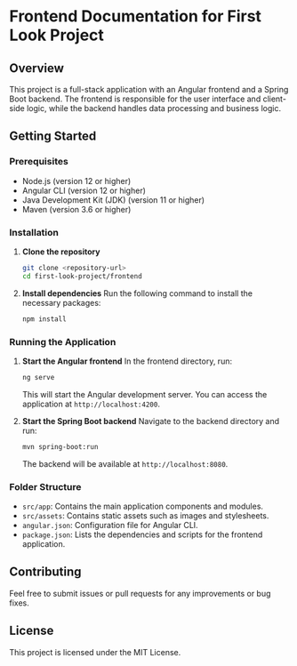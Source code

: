 # Frontend Documentation for First Look Project

## Overview
This project is a full-stack application with an Angular frontend and a Spring Boot backend. The frontend is responsible for the user interface and client-side logic, while the backend handles data processing and business logic.

## Getting Started

### Prerequisites
- Node.js (version 12 or higher)
- Angular CLI (version 12 or higher)
- Java Development Kit (JDK) (version 11 or higher)
- Maven (version 3.6 or higher)

### Installation

1. **Clone the repository**
   ```bash
   git clone <repository-url>
   cd first-look-project/frontend
   ```

2. **Install dependencies**
   Run the following command to install the necessary packages:
   ```bash
   npm install
   ```

### Running the Application

1. **Start the Angular frontend**
   In the frontend directory, run:
   ```bash
   ng serve
   ```
   This will start the Angular development server. You can access the application at `http://localhost:4200`.

2. **Start the Spring Boot backend**
   Navigate to the backend directory and run:
   ```bash
   mvn spring-boot:run
   ```
   The backend will be available at `http://localhost:8080`.

### Folder Structure
- `src/app`: Contains the main application components and modules.
- `src/assets`: Contains static assets such as images and stylesheets.
- `angular.json`: Configuration file for Angular CLI.
- `package.json`: Lists the dependencies and scripts for the frontend application.

## Contributing
Feel free to submit issues or pull requests for any improvements or bug fixes.

## License
This project is licensed under the MIT License.